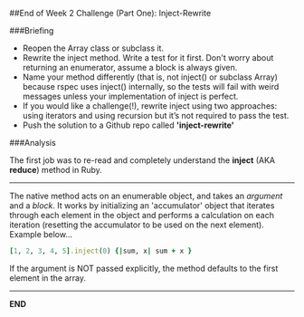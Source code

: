##End of Week 2 Challenge (Part One): Inject-Rewrite  

###Briefing  

+ Reopen the Array class or subclass it.  
+ Rewrite the inject method. Write a test for it first. Don't worry about returning an enumerator, assume a block is always given.  
+ Name your method differently (that is, not inject() or subclass Array) because rspec uses inject() internally, so the tests will fail with weird messages unless your implementation of inject is perfect.  
+ If you would like a challenge(!), rewrite inject using two approaches: using iterators and using recursion but it’s not required to pass the test.  
+ Push the solution to a Github repo called **'inject-rewrite'**  

###Analysis

The first job was to re-read and completely understand the **inject** (AKA **reduce**) method in Ruby. 
________________________________________________________________________________________________________________________________
The native method acts on an enumerable object, and takes an *argument* and a *block*. It works by initializing an 'accumulator' object that iterates through each element in the object and performs a calculation on each iteration (resetting the accumulator to be used on the next element). Example below...   
```ruby
[1, 2, 3, 4, 5].inject(0) {|sum, x| sum + x }
```
If the argument is NOT passed explicitly, the method defaults to the first element in the array. 
________________________________________________________________________________________________________________________________


**END**
